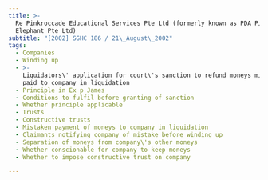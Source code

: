 ```yaml
---
title: >-
  Re Pinkroccade Educational Services Pte Ltd (formerly known as PDA Pink
  Elephant Pte Ltd)
subtitle: "[2002] SGHC 186 / 21\_August\_2002"
tags:
  - Companies
  - Winding up
  - >-
    Liquidators\' application for court\'s sanction to refund moneys mistakenly
    paid to company in liquidation
  - Principle in Ex p James
  - Conditions to fulfil before granting of sanction
  - Whether principle applicable
  - Trusts
  - Constructive trusts
  - Mistaken payment of moneys to company in liquidation
  - Claimants notifying company of mistake before winding up
  - Separation of moneys from company\'s other moneys
  - Whether conscionable for company to keep moneys
  - Whether to impose constructive trust on company

---
```


